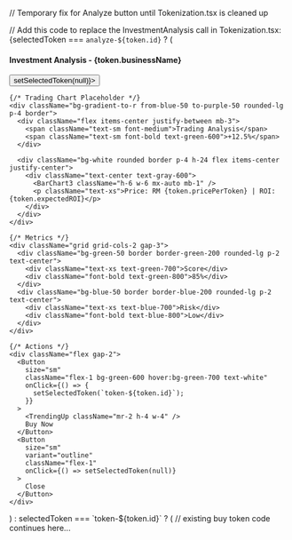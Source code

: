 // Temporary fix for Analyze button until Tokenization.tsx is cleaned up

// Add this code to replace the InvestmentAnalysis call in Tokenization.tsx:
{selectedToken === `analyze-${token.id}` ? (

  <div className="space-y-4 border-t pt-4 bg-white rounded-lg p-4 border border-gray-200">
    <div className="flex items-center justify-between">
      <h4 className="font-semibold flex items-center gap-2 text-lg">
        <BarChart3 className="h-5 w-5 text-blue-600" />
        Investment Analysis - {token.businessName}
      </h4>
      <Button size="sm" variant="ghost" onClick={() => setSelectedToken(null)}>
        <X className="h-4 w-4" />
      </Button>
    </div>

    {/* Trading Chart Placeholder */}
    <div className="bg-gradient-to-r from-blue-50 to-purple-50 rounded-lg p-4 border">
      <div className="flex items-center justify-between mb-3">
        <span className="text-sm font-medium">Trading Analysis</span>
        <span className="text-sm font-bold text-green-600">+12.5%</span>
      </div>

      <div className="bg-white rounded border p-4 h-24 flex items-center justify-center">
        <div className="text-center text-gray-600">
          <BarChart3 className="h-6 w-6 mx-auto mb-1" />
          <p className="text-xs">Price: RM {token.pricePerToken} | ROI: {token.expectedROI}</p>
        </div>
      </div>
    </div>

    {/* Metrics */}
    <div className="grid grid-cols-2 gap-3">
      <div className="bg-green-50 border border-green-200 rounded-lg p-2 text-center">
        <div className="text-xs text-green-700">Score</div>
        <div className="font-bold text-green-800">85%</div>
      </div>
      <div className="bg-blue-50 border border-blue-200 rounded-lg p-2 text-center">
        <div className="text-xs text-blue-700">Risk</div>
        <div className="font-bold text-blue-800">Low</div>
      </div>
    </div>

    {/* Actions */}
    <div className="flex gap-2">
      <Button
        size="sm"
        className="flex-1 bg-green-600 hover:bg-green-700 text-white"
        onClick={() => {
          setSelectedToken(`token-${token.id}`);
        }}
      >
        <TrendingUp className="mr-2 h-4 w-4" />
        Buy Now
      </Button>
      <Button
        size="sm"
        variant="outline"
        className="flex-1"
        onClick={() => setSelectedToken(null)}
      >
        Close
      </Button>
    </div>

  </div>
) : selectedToken === `token-${token.id}` ? (
  // existing buy token code continues here...
